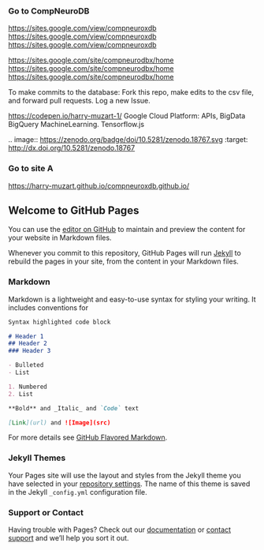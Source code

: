 ### Go to CompNeuroDB

https://sites.google.com/view/compneuroxdb
https://sites.google.com/view/compneuroxdb
https://sites.google.com/view/compneuroxdb

https://sites.google.com/site/compneurodbx/home
https://sites.google.com/site/compneurodbx/home
https://sites.google.com/site/compneurodbx/home




To make commits to the database: 
Fork this repo, make edits to the csv file, and forward pull requests.
Log a new Issue.



https://codepen.io/harry-muzart-1/
Google Cloud Platform: APIs, BigData BigQuery MachineLearning.
Tensorflow.js

.. image:: https://zenodo.org/badge/doi/10.5281/zenodo.18767.svg
   :target: http://dx.doi.org/10.5281/zenodo.18767


### Go to site A

https://harry-muzart.github.io/compneuroxdb.github.io/



## Welcome to GitHub Pages

You can use the [editor on GitHub](https://github.com/Harry-Muzart/compneuroxdb.github.io/edit/master/README.md) to maintain and preview the content for your website in Markdown files.

Whenever you commit to this repository, GitHub Pages will run [Jekyll](https://jekyllrb.com/) to rebuild the pages in your site, from the content in your Markdown files.

### Markdown

Markdown is a lightweight and easy-to-use syntax for styling your writing. It includes conventions for

```markdown
Syntax highlighted code block

# Header 1
## Header 2
### Header 3

- Bulleted
- List

1. Numbered
2. List

**Bold** and _Italic_ and `Code` text

[Link](url) and ![Image](src)
```

For more details see [GitHub Flavored Markdown](https://guides.github.com/features/mastering-markdown/).

### Jekyll Themes

Your Pages site will use the layout and styles from the Jekyll theme you have selected in your [repository settings](https://github.com/Harry-Muzart/compneuroxdb.github.io/settings). The name of this theme is saved in the Jekyll `_config.yml` configuration file.

### Support or Contact

Having trouble with Pages? Check out our [documentation](https://help.github.com/categories/github-pages-basics/) or [contact support](https://github.com/contact) and we’ll help you sort it out.
